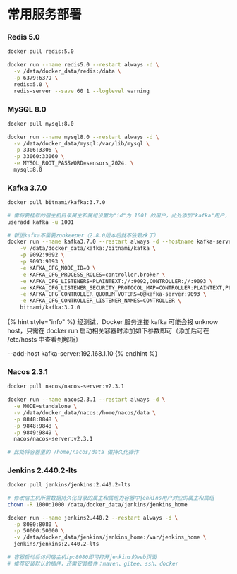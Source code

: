 # 常用服务部署

### Redis 5.0

```bash
docker pull redis:5.0
 
docker run --name redis5.0 --restart always -d \
  -v /data/docker_data/redis:/data \
  -p 6379:6379 \
  redis:5.0 \
  redis-server --save 60 1 --loglevel warning
```



### MySQL 8.0

```bash
docker pull mysql:8.0
 
docker run --name mysql8.0 --restart always -d \
  -v /data/docker_data/mysql:/var/lib/mysql \
  -p 3306:3306 \
  -p 33060:33060 \
  -e MYSQL_ROOT_PASSWORD=sensors_2024. \
  mysql:8.0
```



### Kafka 3.7.0

```bash
docker pull bitnami/kafka:3.7.0
 
# 需将要挂载的宿主机目录属主和属组设置为"id"为 1001 的用户，此处添加"kafka"用户，并指定 uid、gid 为1001
useradd kafka -u 1001
 
# 新版kafka不需要zookeeper（2.8.0版本后就不依赖zk了）
docker run --name kafka3.7.0 --restart always -d --hostname kafka-server \
    -v /data/docker_data/kafka:/bitnami/kafka \
    -p 9092:9092 \
    -p 9093:9093 \
    -e KAFKA_CFG_NODE_ID=0 \
    -e KAFKA_CFG_PROCESS_ROLES=controller,broker \
    -e KAFKA_CFG_LISTENERS=PLAINTEXT://:9092,CONTROLLER://:9093 \
    -e KAFKA_CFG_LISTENER_SECURITY_PROTOCOL_MAP=CONTROLLER:PLAINTEXT,PLAINTEXT:PLAINTEXT \
    -e KAFKA_CFG_CONTROLLER_QUORUM_VOTERS=0@kafka-server:9093 \
    -e KAFKA_CFG_CONTROLLER_LISTENER_NAMES=CONTROLLER \
    bitnami/kafka:3.7.0
```

{% hint style="info" %}
经测试，Docker 服务连接 kafka 可能会报 unknow host，只需在 docker run 启动相关容器时添加如下参数即可（添加后可在 /etc/hosts 中查看到解析）

\--add-host kafka-server:192.168.1.10
{% endhint %}



### Nacos 2.3.1

```bash
docker pull nacos/nacos-server:v2.3.1
 
docker run --name nacos2.3.1 --restart always -d \
  -e MODE=standalone \
  -v /data/docker_data/nacos:/home/nacos/data \
  -p 8848:8848 \
  -p 9848:9848 \
  -p 9849:9849 \
  nacos/nacos-server:v2.3.1
 
# 此处将容器里的 /home/nacos/data 做持久化操作
```



### Jenkins 2.440.2-lts

```bash
docker pull jenkins/jenkins:2.440.2-lts
 
# 修改宿主机所需数据持久化目录的属主和属组为容器中jenkins用户对应的属主和属组
chown -R 1000:1000 /data/docker_data/jenkins/jenkins_home
 
docker run --name jenkins2.440.2 --restart always -d \
  -p 8080:8080 \
  -p 50000:50000 \
  -v /data/docker_data/jenkins/jenkins_home:/var/jenkins_home \
  jenkins/jenkins:2.440.2-lts
 
# 容器启动后访问宿主机ip:8080即可打开jenkins的web页面
# 推荐安装默认的插件，还需安装插件：maven、gitee、ssh、docker
```
